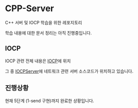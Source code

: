 # CPP-Server
C++ 서버 및 IOCP 학습을 위한 레포지토리

학습 내용에 대한 문서 정리는 아직 진행중입니다.

## IOCP

IOCP 관련 전체 내용은 [IOCP](./IOCP/)에 위치

그 중 [IOCPServer](./IOCP/IOCPServer/)에 네트워크 관련 서버 소스코드가 위치하고 있습니다.

## 진행상황

현재 5단계 (1-send 구현)까지 완료한 상황입니다.
